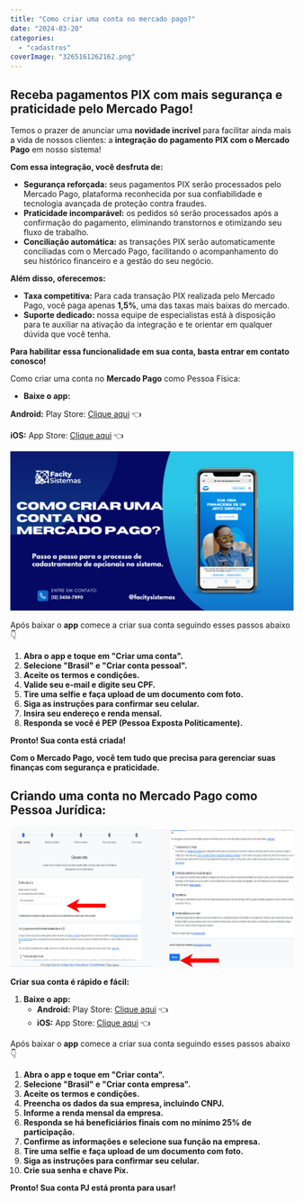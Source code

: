 ```yaml
---
title: "Como criar uma conta no mercado pago?"
date: "2024-03-20"
categories: 
  - "cadastros"
coverImage: "3265161262162.png"
---
```


## **Receba pagamentos PIX com mais segurança e praticidade pelo Mercado Pago!**

Temos o prazer de anunciar uma **novidade incrível** para facilitar ainda mais a vida de nossos clientes: a **integração do pagamento PIX com o Mercado Pago** em nosso sistema!

**Com essa integração, você desfruta de:**

- **Segurança reforçada:** seus pagamentos PIX serão processados pelo Mercado Pago, plataforma reconhecida por sua confiabilidade e tecnologia avançada de proteção contra fraudes.
- **Praticidade incomparável:** os pedidos só serão processados após a confirmação do pagamento, eliminando transtornos e otimizando seu fluxo de trabalho.
- **Conciliação automática:** as transações PIX serão automaticamente conciliadas com o Mercado Pago, facilitando o acompanhamento do seu histórico financeiro e a gestão do seu negócio.

**Além disso, oferecemos:**

- **Taxa competitiva:** Para cada transação PIX realizada pelo Mercado Pago, você paga apenas **1,5%**, uma das taxas mais baixas do mercado.
- **Suporte dedicado:** nossa equipe de especialistas está à disposição para te auxiliar na ativação da integração e te orientar em qualquer dúvida que você tenha.

**Para habilitar essa funcionalidade em sua conta, basta entrar em contato conosco!**

Como criar uma conta no **Mercado Pago** como Pessoa Física:

- **Baixe o app:**

**Android:** Play Store: [Clique aqui](https://play.google.com/store/apps/details?id=com.mercadopago.wallet) 👈

**iOS:** App Store: [Clique aqui](https://apps.apple.com/br/app/mercado-pago-cuenta-digital/id925436649?l=en-GB) 👈

![](images/2EDIT.png)

Após baixar o **app** comece a criar sua conta seguindo esses passos abaixo 👇

1. **Abra o app e toque em "Criar uma conta".**
2. **Selecione "Brasil" e "Criar conta pessoal".**
3. **Aceite os termos e condições.**
4. **Valide seu e-mail e digite seu CPF.**
5. **Tire uma selfie e faça upload de um documento com foto.**
6. **Siga as instruções para confirmar seu celular.**
7. **Insira seu endereço e renda mensal.**
8. **Responda se você é PEP (Pessoa Exposta Politicamente).**

**Pronto! Sua conta está criada!**

**Com o Mercado Pago, você tem tudo que precisa para gerenciar suas finanças com segurança e praticidade.**

## Criando uma conta no Mercado Pago como Pessoa Jurídica:

![](images/02edit.png)

**Criar sua conta é rápido e fácil:**

1. **Baixe o app:**
    - **Android:** Play Store: [Clique aqui](https://play.google.com/store/apps/details?id=com.mercadopago.wallet) 👈
    - **iOS:** App Store: [Clique aqui](https://apps.apple.com/br/app/mercado-pago-cuenta-digital/id925436649?l=en-GB) 👈

Após baixar o **app** comece a criar sua conta seguindo esses passos abaixo 👇

1. **Abra o app e toque em "Criar conta".**
2. **Selecione "Brasil" e "Criar conta empresa".**
3. **Aceite os termos e condições.**
4. **Preencha os dados da sua empresa, incluindo CNPJ.**
5. **Informe a renda mensal da empresa.**
6. **Responda se há beneficiários finais com no mínimo 25% de participação.**
7. **Confirme as informações e selecione sua função na empresa.**
8. **Tire uma selfie e faça upload de um documento com foto.**
9. **Siga as instruções para confirmar seu celular.**
10. **Crie sua senha e chave Pix.**

**Pronto! Sua conta PJ está pronta para usar!**
